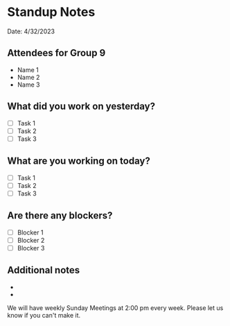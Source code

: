 # Standup Notes

Date: 4/32/2023

## Attendees for Group 9
- Name 1
- Name 2
- Name 3

## What did you work on yesterday?
- [ ] Task 1
- [ ] Task 2
- [ ] Task 3

## What are you working on today?
- [ ] Task 1
- [ ] Task 2
- [ ] Task 3

## Are there any blockers?
- [ ] Blocker 1
- [ ] Blocker 2
- [ ] Blocker 3

## Additional notes
*
*

We will have weekly Sunday Meetings at 2:00 pm every week. Please let us know if you can't make it.
